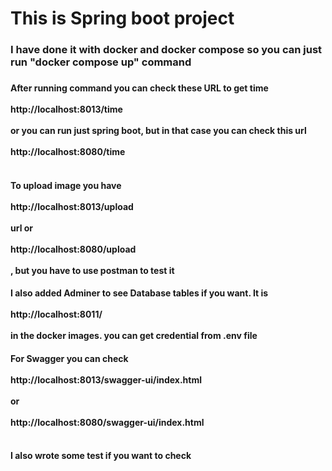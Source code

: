 <h1> This is Spring boot project</h1>

<h3> I have done it with docker and docker compose so you can just run "docker compose up" command<h3>

<h4> After running command you can check these URL to get time <br><br> http://localhost:8013/time<br><br> or you can run just spring boot, but in that case you can check this url <br><br>http://localhost:8080/time<br><br></h4>

<h4>To upload image you have <br><br>http://localhost:8013/upload<br><br> url  or <br><br>http://localhost:8080/upload<br><br>,  but you have to use postman to test it</h4>

<h4>I also added Adminer to see Database tables if you want. It is  <br><br>http://localhost:8011/<br><br> in the docker images. you can get credential from .env file</h4>
<h4> For Swagger you can check <br><br>http://localhost:8013/swagger-ui/index.html<br><br> or <br><br>http://localhost:8080/swagger-ui/index.html<br><br> </h4>

<h4> I also wrote some test if you want to check</h4>
